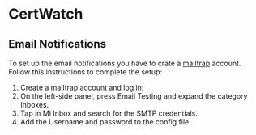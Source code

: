 # CertWatch

## Email Notifications

To set up the email notifications you have to crate a [mailtrap](https://mailtrap.io/) account. Follow this instructions to complete the setup:

1. Create a mailtrap account and log in;
2. On the left-side panel, press Email Testing and expand the category Inboxes.
3. Tap in Mi Inbox and search for the SMTP credentials.
4. Add the Username and password to the config file
